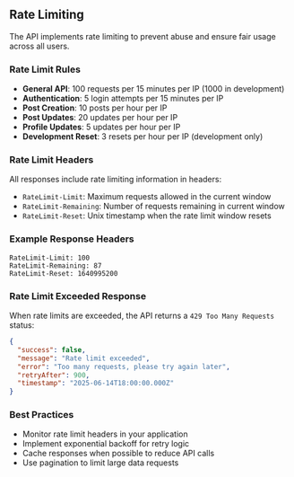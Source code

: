 ## Rate Limiting

The API implements rate limiting to prevent abuse and ensure fair usage across all users.

### Rate Limit Rules

- **General API**: 100 requests per 15 minutes per IP (1000 in development)
- **Authentication**: 5 login attempts per 15 minutes per IP  
- **Post Creation**: 10 posts per hour per IP
- **Post Updates**: 20 updates per hour per IP
- **Profile Updates**: 5 updates per hour per IP
- **Development Reset**: 3 resets per hour per IP (development only)

### Rate Limit Headers

All responses include rate limiting information in headers:

- `RateLimit-Limit`: Maximum requests allowed in the current window
- `RateLimit-Remaining`: Number of requests remaining in current window
- `RateLimit-Reset`: Unix timestamp when the rate limit window resets

### Example Response Headers

```
RateLimit-Limit: 100
RateLimit-Remaining: 87
RateLimit-Reset: 1640995200
```

### Rate Limit Exceeded Response

When rate limits are exceeded, the API returns a `429 Too Many Requests` status:

```json
{
  "success": false,
  "message": "Rate limit exceeded",
  "error": "Too many requests, please try again later",
  "retryAfter": 900,
  "timestamp": "2025-06-14T18:00:00.000Z"
}
```

### Best Practices

- Monitor rate limit headers in your application
- Implement exponential backoff for retry logic
- Cache responses when possible to reduce API calls
- Use pagination to limit large data requests
